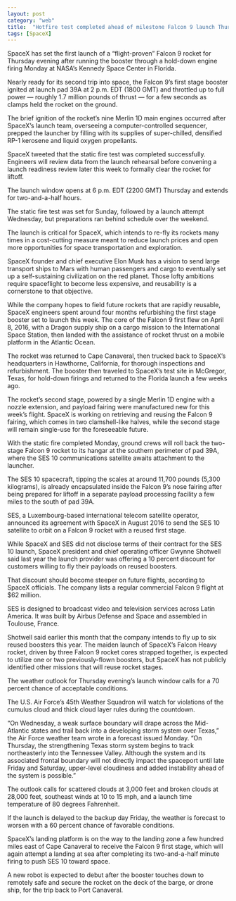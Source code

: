 ```yaml
---
layout: post
category: "web"
title:  "Hotfire test completed ahead of milestone Falcon 9 launch Thursday"
tags: [SpaceX]
---
```


SpaceX has set the first launch of a “flight-proven” Falcon 9 rocket for Thursday evening after running the booster through a hold-down engine firing Monday at NASA’s Kennedy Space Center in Florida.

Nearly ready for its second trip into space, the Falcon 9’s first stage booster ignited at launch pad 39A at 2 p.m. EDT (1800 GMT) and throttled up to full power — roughly 1.7 million pounds of thrust — for a few seconds as clamps held the rocket on the ground.

The brief ignition of the rocket’s nine Merlin 1D main engines occurred after SpaceX’s launch team, overseeing a computer-controlled sequencer, prepped the launcher by filling with its supplies of super-chilled, densified RP-1 kerosene and liquid oxygen propellants.

SpaceX tweeted that the static fire test was completed successfully. Engineers will review data from the launch rehearsal before convening a launch readiness review later this week to formally clear the rocket for liftoff.

The launch window opens at 6 p.m. EDT (2200 GMT) Thursday and extends for two-and-a-half hours.

The static fire test was set for Sunday, followed by a launch attempt Wednesday, but preparations ran behind schedule over the weekend.

The launch is critical for SpaceX, which intends to re-fly its rockets many times in a cost-cutting measure meant to reduce launch prices and open more opportunities for space transportation and exploration.

SpaceX founder and chief executive Elon Musk has a vision to send large transport ships to Mars with human passengers and cargo to eventually set up a self-sustaining civilization on the red planet. Those lofty ambitions require spaceflight to become less expensive, and reusability is a cornerstone to that objective.

While the company hopes to field future rockets that are rapidly reusable, SpaceX engineers spent around four months refurbishing the first stage booster set to launch this week. The core of the Falcon 9 first flew on April 8, 2016, with a Dragon supply ship on a cargo mission to the International Space Station, then landed with the assistance of rocket thrust on a mobile platform in the Atlantic Ocean.

The rocket was returned to Cape Canaveral, then trucked back to SpaceX’s headquarters in Hawthorne, California, for thorough inspections and refurbishment. The booster then traveled to SpaceX’s test site in McGregor, Texas, for hold-down firings and returned to the Florida launch a few weeks ago.

The rocket’s second stage, powered by a single Merlin 1D engine with a nozzle extension, and payload fairing were manufactured new for this week’s flight. SpaceX is working on retrieving and reusing the Falcon 9 fairing, which comes in two clamshell-like halves, while the second stage will remain single-use for the foreseeable future.

With the static fire completed Monday, ground crews will roll back the two-stage Falcon 9 rocket to its hangar at the southern perimeter of pad 39A, where the SES 10 communications satellite awaits attachment to the launcher.

The SES 10 spacecraft, tipping the scales at around 11,700 pounds (5,300 kilograms), is already encapsulated inside the Falcon 9’s nose fairing after being prepared for liftoff in a separate payload processing facility a few miles to the south of pad 39A.

SES, a Luxembourg-based international telecom satellite operator, announced its agreement with SpaceX in August 2016 to send the SES 10 satellite to orbit on a Falcon 9 rocket with a reused first stage.

While SpaceX and SES did not disclose terms of their contract for the SES 10 launch, SpaceX president and chief operating officer Gwynne Shotwell said last year the launch provider was offering a 10 percent discount for customers willing to fly their payloads on reused boosters.

That discount should become steeper on future flights, according to SpaceX officials. The company lists a regular commercial Falcon 9 flight at $62 million.

SES is designed to broadcast video and television services across Latin America. It was built by Airbus Defense and Space and assembled in Toulouse, France.

Shotwell said earlier this month that the company intends to fly up to six reused boosters this year. The maiden launch of SpaceX’s Falcon Heavy rocket, driven by three Falcon 9 rocket cores strapped together, is expected to utilize one or two previously-flown boosters, but SpaceX has not publicly identified other missions that will reuse rocket stages.

The weather outlook for Thursday evening’s launch window calls for a 70 percent chance of acceptable conditions.

The U.S. Air Force’s 45th Weather Squadron will watch for violations of the cumulus cloud and thick cloud layer rules during the countdown.

“On Wednesday, a weak surface boundary will drape across the Mid-Atlantic states and trail back into a developing storm system over Texas,” the Air Force weather team wrote in a forecast issued Monday. “On Thursday, the strengthening Texas storm system begins to track northeasterly into the Tennessee Valley. Although the system and its associated frontal boundary will not directly impact the spaceport until late Friday and Saturday, upper-level cloudiness and added instability ahead of the system is possible.”

The outlook calls for scattered clouds at 3,000 feet and broken clouds at 28,000 feet, southeast winds at 10 to 15 mph, and a launch time temperature of 80 degrees Fahrenheit.

If the launch is delayed to the backup day Friday, the weather is forecast to worsen with a 60 percent chance of favorable conditions.

SpaceX’s landing platform is on the way to the landing zone a few hundred miles east of Cape Canaveral to receive the Falcon 9 first stage, which will again attempt a landing at sea after completing its two-and-a-half minute firing to push SES 10 toward space.

A new robot is expected to debut after the booster touches down to remotely safe and secure the rocket on the deck of the barge, or drone ship, for the trip back to Port Canaveral.



